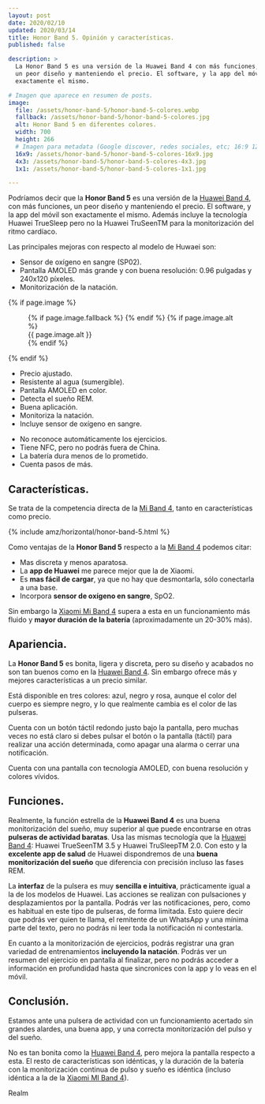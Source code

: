 ```yaml
---
layout: post
date: 2020/02/10
updated: 2020/03/14
title: Honor Band 5. Opinión y características.
published: false

description: >
  La Honor Band 5 es una versión de la Huawei Band 4 con más funciones,
  un peor diseño y manteniendo el precio. El software, y la app del móvil son 
  exactamente el mismo.

# Imagen que aparece en resumen de posts.
image: 
  file: /assets/honor-band-5/honor-band-5-colores.webp
  fallback: /assets/honor-band-5/honor-band-5-colores.jpg
  alt: Honor Band 5 en diferentes colores.
  width: 700
  height: 266
  # Imagen para metadata (Google discover, redes sociales, etc; 16:9 1200x675 | 4:3 1200x900, 1100x825 | 1:1 1000x100, 900x900)
  16x9: /assets/honor-band-5/honor-band-5-colores-16x9.jpg
  4x3: /assets/honor-band-5/honor-band-5-colores-4x3.jpg
  1x1: /assets/honor-band-5/honor-band-5-colores-1x1.jpg

---
```


Podríamos decir que la **Honor Band 5** es una versión de la [Huawei Band 4](/huawei-band-4-review.html),
con más funciones, un peor diseño y manteniendo el precio. El software, 
y la app del móvil son exactamente el mismo. Además incluye la tecnología
Huawei TrueSleep pero no la Huawei TruSeenTM para la monitorización del ritmo
cardíaco.

Las principales mejoras con respecto al modelo de Huwaei son:
- Sensor de oxígeno en sangre (SP02).
- Pantalla AMOLED más grande y con buena resolución: 0.96 pulgadas y 240x120 píxeles.
- Monitorización de la natación.



{% if page.image %}
<figure markdown="0">
  <amp-img alt="{{ page.image.alt | default: page.title }}" layout="responsive"
           width="{{ page.image.width }}" height="{{ page.image.height }}" src="{{ page.image.file }}">
    {% if page.image.fallback %}
    <amp-img fallback alt="{{ page.img.alt | default: page.title }}" layout="responsive"
             width="{{ page.image.width }}" height="{{ page.image.height }}" src="{{ page.image.fallback }}">
    </amp-img>
    {% endif %}
  </amp-img>
  {% if page.image.alt %}
    <figcaption>
      {{ page.image.alt }}
    </figcaption>
  {% endif %}
  </figure>
{% endif %}


<div class="cuadro-comparar" markdown="0">
  <ul class="cuadro-comparar__ok">
    <li>Precio ajustado.</li>
    <li>Resistente al agua (sumergible).</li>
    <li>Pantalla AMOLED en color.</li>
    <li>Detecta el sueño REM.</li>
    <li>Buena aplicación.</li>
    <li>Monitoriza la natación.</li>
    <li>Incluye sensor de oxígeno en sangre.</li>
  </ul>
  <ul class="cuadro-comparar__ko">
    <li>No reconoce automáticamente los ejercicios.</li>
    <li>Tiene NFC, pero no podrás fuera de China.</li>
    <li>La batería dura menos de lo prometido.</li>
    <li>Cuenta pasos de más.</li>
  </ul>
</div>


## Características.

Se trata de la competencia directa de la [Mi Band 4](/pulsera-xiaomi-mi-band-4.html),
tanto en características como precio.

{% include amz/horizontal/honor-band-5.html %}


Como ventajas de la **Honor Band 5** respecto a la [Mi Band 4](/pulsera-xiaomi-mi-band-4.html)
podemos citar:

- Mas discreta y menos aparatosa.
- La **app de Huawei** me parece mejor que la de Xiaomi.
- Es **mas fácil de cargar**, ya que no hay que desmontarla, sólo conectarla a una base.
- Incorpora **sensor de oxígeno en sangre**, SpO2.


Sin embargo la [Xiaomi Mi Band 4](/pulsera-xiaomi-mi-band-4.html) supera a esta
en un funcionamiento más fluido y **mayor duración de la
batería** (aproximadamente un 20-30% más).


## Apariencia.

La **Honor Band 5** es bonita, ligera y discreta, pero su diseño y acabados no son tan
buenos como en la [Huawei Band 4](/huawei-band-4-review.html). Sin embargo ofrece
más y mejores características a un precio similar.

Está disponible en tres colores: azul, negro y rosa, aunque el color del cuerpo
es siempre negro, y lo que realmente cambia es el color de las pulseras.

Cuenta con un botón táctil redondo justo bajo la pantalla, pero muchas veces
no está claro si debes pulsar el botón o la pantalla (táctil) para realizar 
una acción determinada, como apagar una alarma o cerrar una notificación.

Cuenta con una pantalla con tecnología AMOLED, con buena resolución y colores
vívidos. 

## Funciones.

Realmente, la función estrella de la **Huawei Band 4** es una buena monitorización
del sueño, muy superior al que puede encontrarse en otras **pulseras de actividad 
baratas**. Usa las mismas tecnología que la [Huawei Band 4](/huawei-band-4-review.html):
Huawei TrueSeenTM 3.5 y Huawei TruSleepTM 2.0. 
Con esto y la **excelente app de salud** de Huawei dispondremos de una **buena
monitorización del sueño** que diferencia con precisión incluso las fases REM.

La **interfaz** de la pulsera es muy **sencilla e intuitiva**, prácticamente igual a la de los modelos
de Huawei. Las acciones se realizan con pulsaciones y desplazamientos por la
pantalla. Podrás ver las notificaciones, pero, como es habitual en este tipo
de pulseras, de forma limitada. Esto quiere decir que podrás ver quien te llama,
el remitente de un WhatsApp y una mínima parte del texto, pero no podrás
ni leer toda la notificación ni contestarla.

En cuanto a la monitorización de ejercicios, podrás registrar una gran variedad
de entrenamientos **incluyendo la natación**. Podrás ver un resumen del ejercicio
en pantalla al finalizar, pero no podrás acceder a información en profundidad
hasta que sincronices con la app y lo veas en el móvil. 


## Conclusión.

Estamos ante una pulsera de actividad con un funcionamiento acertado sin 
grandes alardes, una buena app, y una correcta monitorización del pulso y del sueño.

No es tan bonita como la [Huawei Band 4](/huawei-band-4-review.html), pero mejora
la pantalla respecto a esta. El resto de características son idénticas, y la 
duración de la batería con la monitorización continua de pulso y sueño es idéntica
(incluso idéntica a la de la [Xiaomi MI Band 4](/pulsera-xiaomi-mi-band-4.html)).

Realm
